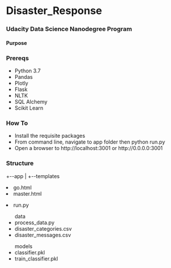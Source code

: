 # Disaster_Response
### Udacity Data Science Nanodegree Program

#### Purpose

### Prereqs
<ul>
  <li>Python 3.7</li>
  <li>Pandas</li>
  <li>Plotly</li>
  <li>Flask</li>
  <li>NLTK</li>
  <li>SQL Alchemy</li>
  <li>Scikit Learn</li>
 </ul>

### How To
<ul>
  <li>Install the requisite packages</li>
  <li>From command line, navigate to app folder then python run.py</li>
  <li>Open a browser to http://localhost:3001 or http://0.0.0.0:3001</li>
</ul>

### Structure
+--app
|   +--templates
      <li>go.html</li>
      <li>master.html</li>
  </ul>
  <li>run.py</li>
</ul>
<ul>data
  <li>process_data.py</li>
  <li>disaster_categories.csv</li>
  <li>disaster_messages.csv</li>
</ul>
<ul>models
  <li>classifier.pkl</li>
  <li>train_classifier.pkl</li>
</ul>
